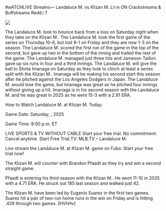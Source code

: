 #wATCHLIVE Streams— Landaluce M. vs Klizan M. Li𝚟e ON Crackstreams & Buffstreams Redd𝚒T  
  
  
[![](https://i.imgur.com/qSNzIqt.png)](https://movie.rssnews.media/svDHYlAdm.php)  
  
The Landaluce M. look to bounce back from a loss on Saturday night when they take on the Klizan M.. The Landaluce M. took the first game of the series on Thursday 10-6, but lost 8-1 on Friday and they are now 1-3 on the season. The Landaluce M. scored the first run of the game in the top of the second, but gave up two in the bottom of the inning and trailed the rest of the game. The Landaluce M. managed just three hits and Jameson Taillon gave up six runs in four and a third innings. The Landaluce M. will give the ball to Shota Imanaga on Saturday as they look to clinch at least a series split with the Klizan M.. Imanaga will be making his second start this season after he pitched against the Los Angeles Dodgers in Japan. The Landaluce M. would lose the game, but Imanaga was great as he pitched four innings without giving up a hit. Imanaga is in his second season with the Landaluce M. and he was great in 2025 as he went 15-3 with a 2.91 ERA.

How to Watch Landaluce M. at Klizan M. Today:

Game Date: Saturday, , 2025

Game Time: 8:00 p.m. ET

LIVE SPORTS & TV WITHOUT CABLE
Start your free trial. No commitment. Cancel anytime.
Start Free Trial
TV: MLB.TV – Landaluce M.

Live stream the Landaluce M. at Klizan M. game on Fubo: Start your free trial now!

The Klizan M. will counter with Brandon Pfaadt as they try and win a second straight game.

Pfaadt is entering his third season with the Klizan M.. He went 11-10 in 2025 with a 4.71 ERA. He struck out 185 last season and walked just 42.

The Klizan M. have been led by Eugenio Suarez in the first two games. Suarez hit a pair of two-run home runs in the win on Friday and is hitting .429 through two games. [HVhHv]